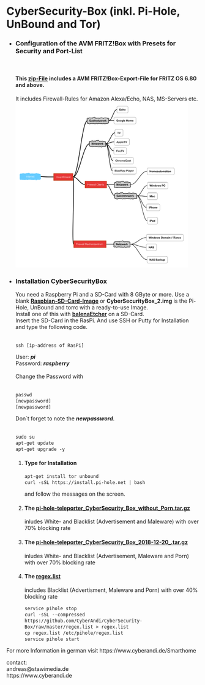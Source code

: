 # CyberSecurity-Box (inkl. Pi-Hole, UnBound and Tor)
<p>
<ul><li>
<h3>Configuration of the AVM FRITZ!Box with Presets for Security and Port-List</h3>
<br>
  <h4>This <a href="https://github.com/CyberAndi/CyberSecurity-Box/blob/master/CyberSecurityBox.zip">zip-File</a> includes a AVM FRITZ!Box-Export-File for FRITZ OS 6.80 and above.</h4>
  It includes Firewall-Rules for Amazon 
  Alexa/Echo, NAS, MS-Servers etc.
  <br>
  <img src="Schema.PNG" width="450px"></img>

  </li>
  <li>
    
  <h3>Installation CyberSecurityBox</h3>
  You need a Raspberry Pi and a SD-Card with 8 GByte or more.
  Use a blank <b><a href="https://www.raspberrypi.org/downloads/raspbian/">Raspbian-SD-Card-Image</a></b> or 
  <b>CyberSecurityBox_2.img</b> is the Pi-Hole, UnBound and torrc with a ready-to-use Image.
  <br>Install one of this with <b><a href="https://www.balena.io/etcher/">balenaEtcher</a></b> on a SD-Card. <br>Insert the SD-Card in the RasPi. And use SSH or Putty for Installation and type the following code.<br><br>
  <pre><code>ssh [ip-address of RasPi]</code></pre>
  User: <i><b>pi</b></i>
  <br>
  Password: <i><b>raspberry</b></i><br><br>
  Change the Password with<br><br>
  <pre><code>passwd
[newpassword]
[newpassword]</code></pre>
  Don´t forget to note the <i><b>newpassword</b></i>.<br>
  <br>
  <pre><code>sudo su
apt-get update
apt-get upgrade -y</code></pre>
  <ol>
    <li value="1">
<h4>Type for Installation</h4>
     <pre><code>apt-get install tor unbound
curl -sSL https://install.pi-hole.net | bash</code></pre>
     and follow the messages on the screen.<br>
    </li>
    <li>
    <h4>The <a href="https://github.com/CyberAndi/CyberSecurity-Box/raw/master/pi-hole-teleporter_CyberSecurity_Box_without_Porn.tar.gz">pi-hole-teleporter_CyberSecurity_Box_without_Porn.tar.gz</a></h4> inludes White- and Blacklist (Advertisement and Maleware)
    with over 70% blocking rate
    </li>
    <li>
    <h4>The <a href="https://github.com/CyberAndi/CyberSecurity-Box/raw/master/pi-hole-teleporter_CyberSecurity_Box_without_Porn.tar.gz">pi-hole-teleporter_CyberSecurity_Box_2018-12-20_.tar.gz</a></h4> inludes White- and Blacklist (Advertisement, Maleware and Porn)
    with over 70% blocking rate
    </li>
    <li>
    <h4>The <a href="https://github.com/CyberAndi/CyberSecurity-Box/raw/master/regex.list">regex.list</a></h4> includes Blacklist (Advertisment, Maleware and Porn) with over 40% blocking rate<br>    
  <pre><code>service pihole stop
curl -sSL --compressed https://github.com/CyberAndi/CyberSecurity-Box/raw/master/regex.list > regex.list
cp regex.list /etc/pihole/regex.list
service pihole start</code></pre>
   </li>
  </ol>
  </li>
</ul></p>
<p>
For more Information in german visit https://www.cyberandi.de/Smarthome
</p><p>
contact: <br>
andreas@stawimedia.de<br>
https://www.cyberandi.de
</p>
